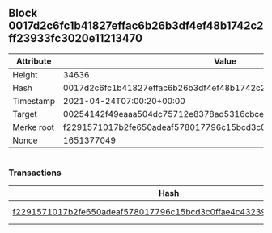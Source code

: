 ## Block 0017d2c6fc1b41827effac6b26b3df4ef48b1742c2ff23933fc3020e11213470

Attribute | Value
--- | ---
Height | 34636
Hash | 0017d2c6fc1b41827effac6b26b3df4ef48b1742c2ff23933fc3020e11213470
Timestamp | 2021-04-24T07:00:20+00:00
Target | 00254142f49eaaa504dc75712e8378ad5316cbcead634704b3734b6271167cc4
Merke root | f2291571017b2fe650adeaf578017796c15bcd3c0ffae4c43239b1184c3ebf52
Nonce | 1651377049

```

```

### Transactions

Hash | Amount
--- | ---
[f2291571017b2fe650adeaf578017796c15bcd3c0ffae4c43239b1184c3ebf52](f2291571017b2fe650adeaf578017796c15bcd3c0ffae4c43239b1184c3ebf52.md) | 10.00000000 SKEPTI 

